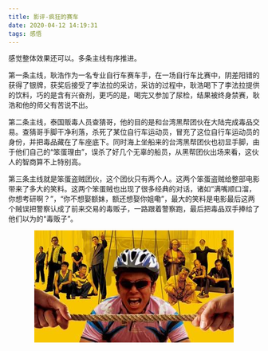 ```yaml
---
title: 影评-疯狂的赛车
date: 2020-04-12 14:19:31
tags: 感悟
---
```


感觉整体效果还可以。多条主线有序推进。

第一条主线，耿浩作为一名专业自行车赛车手，在一场自行车比赛中，阴差阳错的获得了银牌，获奖后接受了李法拉的采访，采访的过程中，耿浩喝下了李法拉提供的饮料，巧的是含有兴奋剂，更巧的是，喝完又参加了尿检，结果被终身禁赛，耿浩和他的师父有苦说不出。

第二条主线，泰国贩毒人员查猜哥，他的目的是和台湾黑帮团伙在大陆完成毒品交易。查猜哥手脚干净利落，杀死了某位自行车运动员，冒充了这位自行车运动员的身份，并把毒品藏在了车座底下。同时海上坐船来的台湾黑帮团伙也初显手脚，由于他们自己的“笨蛋理由”，误杀了好几个无辜的船员，从黑帮团伙出场来看，这伙人的智商算不上特别高。

第三条主线就是笨蛋盗贼团伙，这个团伙只有两个人。这两个笨蛋盗贼给整部电影带来了多大的笑料。这两个笨蛋贼也出现了很多经典的对话，诸如“满嘴顺口溜，你想考研啊？”，“你不想娶额妹，额还想娶你姐嘞”，最大的笑料是电影最后这两个贼误把警察认成了前来交易的毒贩子，一路跟着警察跑，最后把毒品双手捧给了他们以为的“毒贩子”。

<div align=center>

![](/img/shaiche.jpg)

</div>